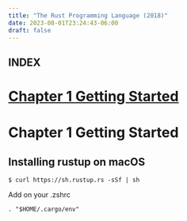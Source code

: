 ```yaml
---
title: "The Rust Programming Language (2018)"
date: 2023-08-01T23:24:43-06:00
draft: false
---
```


## **INDEX**

# [Chapter 1 Getting Started](#chapter-1-getting-started)

# Chapter 1 Getting Started

## Installing rustup on macOS

```shell
$ curl https://sh.rustup.rs -sSf | sh
```

Add on your .zshrc

```shell
. "$HOME/.cargo/env"
```

